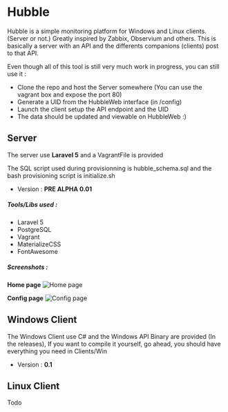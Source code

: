 # Hubble

Hubble is a simple monitoring platform for Windows and Linux clients. (Server or not.) Greatly inspired by Zabbix, Observium and others.
This is basically a server with an API and the differents companions (clients) post to that API. 

Even though all of this tool is still very much work in progress, you can still use it : 
- Clone the repo and host the Server somewhere (You can use the vagrant box and expose the port 80)
- Generate a UID from the HubbleWeb interface (in /config)
- Launch the client setup the API endpoint and the UID
- The data should be updated and viewable on HubbleWeb :)

## Server
The server use **Laravel 5** and a VagrantFile is provided

The SQL script used during provisionning is hubble_schema.sql and the bash provisioning script is initialize.sh
- Version : **PRE ALPHA 0.01**

##### Tools/Libs used :
- Laravel 5
- PostgreSQL
- Vagrant
- MaterializeCSS
- FontAwesome

##### Screenshots : 

**Home page**
![Home page](https://raw.github.com/apcros/Hubble/master/home.png)

**Config page**
![Config page](https://raw.github.com/apcros/Hubble/master/config.png)

## Windows Client
The Windows Client use C# and the Windows API
Binary are provided (In the releases), If you want to compile it yourself, go ahead, you should have everything you need in Clients/Win
- Version : **0.1**

## Linux Client
Todo
